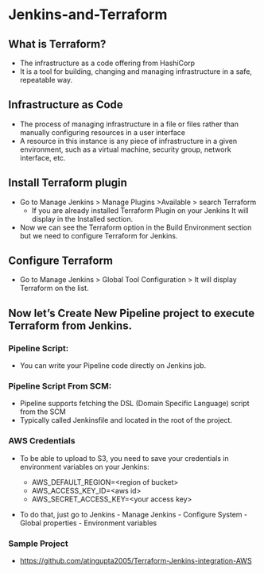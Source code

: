 # Jenkins-and-Terraform
## What is Terraform?
- The infrastructure as a code offering from HashiCorp
- It is a tool for building, changing and managing infrastructure in a safe, repeatable way.

## Infrastructure as Code
- The process of managing infrastructure in a file or files rather than manually configuring resources in a user interface
- A resource in this instance is any piece of infrastructure in a given environment, such as a virtual machine, security group, network interface, etc.

## Install Terraform plugin
- Go to Manage Jenkins > Manage Plugins >Available > search Terraform
    - If you are already installed Terraform Plugin on your Jenkins It will display in the Installed section.
- Now we can see the Terraform option in the Build Environment section but we need to configure Terraform for Jenkins.

## Configure Terraform
- Go to Manage Jenkins > Global Tool Configuration > It will display Terraform on the list.

## Now let’s Create New Pipeline project to execute Terraform from Jenkins.

### Pipeline Script:
 - You can write your Pipeline code directly on Jenkins job.

### Pipeline Script From SCM:
- Pipeline supports fetching the DSL (Domain Specific Language) script from the SCM
- Typically called Jenkinsfile and located in the root of the project.

### AWS Credentials
- To be able to upload to S3, you need to save your credentials in environment variables on your Jenkins:
  - AWS_DEFAULT_REGION=\<region of bucket\>
  - AWS_ACCESS_KEY_ID=\<aws id\>
  - AWS_SECRET_ACCESS_KEY=\<your access key\>

- To do that, just go to Jenkins - Manage Jenkins - Configure System - Global properties - Environment variables



### Sample Project
- https://github.com/atingupta2005/Terraform-Jenkins-integration-AWS
